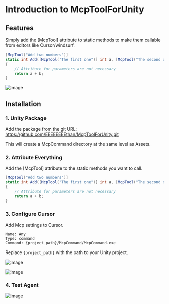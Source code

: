 # Introduction to McpToolForUnity

## Features

Simply add the [McpTool] attribute to static methods to make them callable from editors like Cursor/windsurf.
```csharp
[McpTool("Add two numbers")]
static int Add([McpTool("The first one")] int a, [McpTool("The second one")] int b)
{
    // Attribute for parameters are not necessary
    return a + b;
}
```

![image](https://github.com/user-attachments/assets/1966a4ae-bf73-440b-8ecc-3108b368064d)

## Installation

### 1. Unity Package

Add the package from the git URL: https://github.com/EEEEEEEEthan/McpToolForUnity.git

This will create a McpCommand directory at the same level as Assets.

### 2. Attribute Everything

Add the [McpTool] attribute to the static methods you want to call.
```csharp
[McpTool("Add two numbers")]
static int Add([McpTool("The first one")] int a, [McpTool("The second one")] int b)
{
    // Attribute for parameters are not necessary
    return a + b;
}
```

### 3. Configure Cursor

Add Mcp settings to Cursor.

```
Name: Any
Type: command
Command: {project_path}/McpCommand/McpCommand.exe
```
Replace `{project_path}` with the path to your Unity project.

![image](https://github.com/user-attachments/assets/260ac691-de65-43e6-ba97-0c04dad43a64)

![image](https://github.com/user-attachments/assets/346f3d13-7ff9-4377-b995-26fe09cf9352)

### 4. Test Agent

![image](https://github.com/user-attachments/assets/1966a4ae-bf73-440b-8ecc-3108b368064d)
